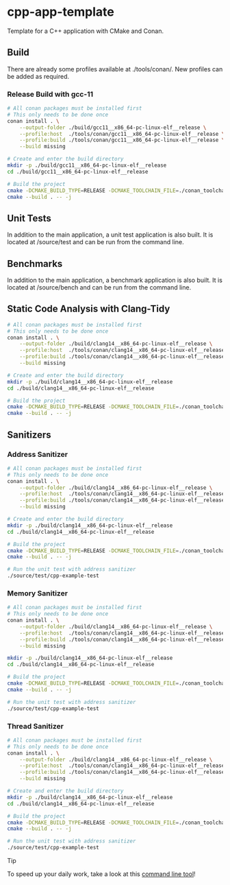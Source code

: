# cpp-app-template

Template for a C++ application with CMake and Conan.


## Build

There are already some profiles available at ./tools/conan/.
New profiles can be added as required.

### Release Build with gcc-11

```bash
# All conan packages must be installed first
# This only needs to be done once
conan install . \
    --output-folder ./build/gcc11__x86_64-pc-linux-elf__release \
    --profile:host  ./tools/conan/gcc11__x86_64-pc-linux-elf__release \
    --profile:build ./tools/conan/gcc11__x86_64-pc-linux-elf__release \
    --build missing

# Create and enter the build directory
mkdir -p ./build/gcc11__x86_64-pc-linux-elf__release
cd ./build/gcc11__x86_64-pc-linux-elf__release

# Build the project
cmake -DCMAKE_BUILD_TYPE=RELEASE -DCMAKE_TOOLCHAIN_FILE=./conan_toolchain.cmake ../../
cmake --build . -- -j
```


## Unit Tests

In addition to the main application, a unit test application is also built.
It is located at <build-dir>/source/test and can be run from the command line.


## Benchmarks

In addition to the main application, a benchmark application is also built.
It is located at <build-dir>/source/bench and can be run from the command line.


## Static Code Analysis with Clang-Tidy

```bash
# All conan packages must be installed first
# This only needs to be done once
conan install . \
    --output-folder ./build/clang14__x86_64-pc-linux-elf__release \
    --profile:host  ./tools/conan/clang14__x86_64-pc-linux-elf__release \
    --profile:build ./tools/conan/clang14__x86_64-pc-linux-elf__release \
    --build missing

# Create and enter the build directory
mkdir -p ./build/clang14__x86_64-pc-linux-elf__release
cd ./build/clang14__x86_64-pc-linux-elf__release

# Build the project
cmake -DCMAKE_BUILD_TYPE=RELEASE -DCMAKE_TOOLCHAIN_FILE=./conan_toolchain.cmake -DANALYSIS=clang-tidy ../../
cmake --build . -- -j
```


## Sanitizers

### Address Sanitizer

```bash
# All conan packages must be installed first
# This only needs to be done once
conan install . \
    --output-folder ./build/clang14__x86_64-pc-linux-elf__release \
    --profile:host  ./tools/conan/clang14__x86_64-pc-linux-elf__release \
    --profile:build ./tools/conan/clang14__x86_64-pc-linux-elf__release \
    --build missing

# Create and enter the build directory
mkdir -p ./build/clang14__x86_64-pc-linux-elf__release
cd ./build/clang14__x86_64-pc-linux-elf__release

# Build the project
cmake -DCMAKE_BUILD_TYPE=RELEASE -DCMAKE_TOOLCHAIN_FILE=./conan_toolchain.cmake -DSANITIZER=asan ../../
cmake --build . -- -j

# Run the unit test with address sanitizer
./source/test/cpp-example-test
```

### Memory Sanitizer

```bash
# All conan packages must be installed first
# This only needs to be done once
conan install . \
    --output-folder ./build/clang14__x86_64-pc-linux-elf__release \
    --profile:host  ./tools/conan/clang14__x86_64-pc-linux-elf__release \
    --profile:build ./tools/conan/clang14__x86_64-pc-linux-elf__release \
    --build missing

mkdir -p ./build/clang14__x86_64-pc-linux-elf__release
cd ./build/clang14__x86_64-pc-linux-elf__release

# Build the project
cmake -DCMAKE_BUILD_TYPE=RELEASE -DCMAKE_TOOLCHAIN_FILE=./conan_toolchain.cmake -DSANITIZER=msan ../../
cmake --build . -- -j

# Run the unit test with address sanitizer
./source/test/cpp-example-test
```

### Thread Sanitizer

```bash
# All conan packages must be installed first
# This only needs to be done once
conan install . \
    --output-folder ./build/clang14__x86_64-pc-linux-elf__release \
    --profile:host  ./tools/conan/clang14__x86_64-pc-linux-elf__release \
    --profile:build ./tools/conan/clang14__x86_64-pc-linux-elf__release \
    --build missing

# Create and enter the build directory
mkdir -p ./build/clang14__x86_64-pc-linux-elf__release
cd ./build/clang14__x86_64-pc-linux-elf__release

# Build the project
cmake -DCMAKE_BUILD_TYPE=RELEASE -DCMAKE_TOOLCHAIN_FILE=./conan_toolchain.cmake -DSANITIZER=tsan ../../
cmake --build . -- -j

# Run the unit test with address sanitizer
./source/test/cpp-example-test
```


> [!TIP]
> To speed up your daily work, take a look at this [command line tool](https://github.com/guenterfischer/devchain)!
